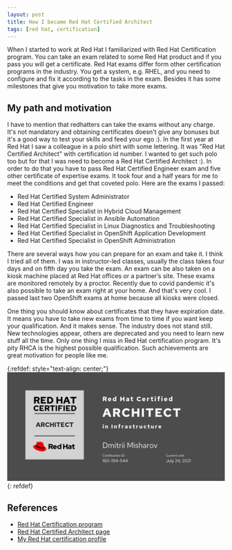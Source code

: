 ```yaml
---
layout: post
title: How I became Red Hat Certified Architect
tags: [red hat, certification]
---
```

When I started to work at Red Hat I familiarized with Red Hat Certification program. You can take
an exam related to some Red Hat product and if you pass you will get a certificate. Red Hat exams
differ form other certification programs in the industry. You get a system, e.g. RHEL, and you need
to configure and fix it according to the tasks in the exam. Besides it has some milestones that
give you motivation to take more exams.

## My path and motivation

I have to mention that redhatters can take the exams without any charge. It's not mandatory and
obtaining certificates doesn't give any bonuses but it's a good way to test your skills and feed
your ego :). In the first year at Red Hat I saw a colleague in a polo shirt with some lettering. It
was "Red Hat Certified Architect" with certification id number. I wanted to get such polo too but
for that I was need to become a Red Hat Certified Architect :). In order to do that you have to pass
Red Hat Certified Engineer exam and five other certificate of expertise exams. It took four and a
half years for me to meet the conditions and get that coveted polo. Here are the exams I passed:

* Red Hat Certified System Administrator
* Red Hat Certified Engineer
* Red Hat Certified Specialist in Hybrid Cloud Management
* Red Hat Certified Specialist in Ansible Automation
* Red Hat Certified Specialist in Linux Diagnostics and Troubleshooting
* Red Hat Certified Specialist in OpenShift Application Development
* Red Hat Certified Specialist in OpenShift Administration

There are several ways how you can prepare for an exam and take it. I think I tried all of them.
I was in instructor-led classes, usually the class takes four days and on fifth day you take the
exam. An exam can be also taken on a kiosk machine placed at Red Hat offices or a partner’s site.
These exams are monitored remotely by a proctor. Recently due to covid pandemic it's also possible
to take an exam right at your home. And that's very cool. I passed last two OpenShift exams at home
because all kiosks were closed.

One thing you should know about certificates that they have expiration date. It means you have to
take new exams from time to time if you want keep your qualification. And it makes sense. The
industry does not stand still. New technologies appear, others are deprecated and you need to learn
new stuff all the time. Only one thing I miss in Red Hat certification program. It's pity RHCA is
the highest possible qualification. Such achievements are great motivation for people like me.

{:refdef: style="text-align: center;"}
![RHCA](/assets/img/2020-11-22-rhca.png)
{: refdef}

## References

* [Red Hat Certification program](https://www.redhat.com/en/services/certifications)
* [Red Hat Certified Architect page](https://www.redhat.com/en/services/certification/rhca)
* [My Red Hat certification profile](https://rhtapps.redhat.com/verify/?certId=160-194-544)
